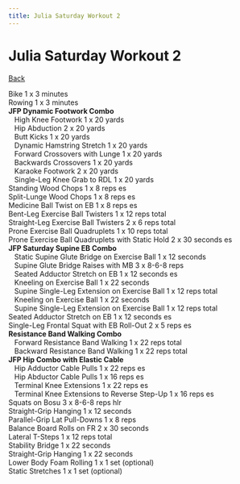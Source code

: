```yaml
---
title: Julia Saturday Workout 2
---
```


# Julia Saturday Workout 2

[Back](./index)

Bike 1 x 3 minutes<br>
Rowing 1 x 3 minutes<br>
**JFP Dynamic Footwork Combo**<br>
&nbsp;&nbsp;&nbsp;High Knee Footwork 1 x 20 yards<br>
&nbsp;&nbsp;&nbsp;Hip Abduction 2 x 20 yards<br>
&nbsp;&nbsp;&nbsp;Butt Kicks 1 x 20 yards<br>
&nbsp;&nbsp;&nbsp;Dynamic Hamstring Stretch 1 x 20 yards<br>
&nbsp;&nbsp;&nbsp;Forward Crossovers with Lunge 1 x 20 yards<br>
&nbsp;&nbsp;&nbsp;Backwards Crossovers 1 x 20 yards<br>
&nbsp;&nbsp;&nbsp;Karaoke Footwork 2 x 20 yards<br>
&nbsp;&nbsp;&nbsp;Single-Leg Knee Grab to RDL 1 x 20 yards<br>
Standing Wood Chops 1 x 8 reps es<br>
Split-Lunge Wood Chops 1 x 8 reps es<br>
Medicine Ball Twist on EB 1 x 8 reps es<br>
Bent-Leg Exercise Ball Twisters 1 x 12 reps total<br>
Straight-Leg Exercise Ball Twisters 2 x 6 reps total<br>
Prone Exercise Ball Quadruplets 1 x 10 reps total<br>
Prone Exercise Ball Quadruplets with Static Hold 2 x 30 seconds es<br>
**JFP Saturday Supine EB Combo**<br>
&nbsp;&nbsp;&nbsp;Static Supine Glute Bridge on Exercise Ball 1 x 12 seconds<br>
&nbsp;&nbsp;&nbsp;Supine Glute Bridge Raises with MB 3 x 8-6-8 reps<br>
&nbsp;&nbsp;&nbsp;Seated Adductor Stretch on EB 1 x 12 seconds es<br>
&nbsp;&nbsp;&nbsp;Kneeling on Exercise Ball 1 x 22 seconds<br>
&nbsp;&nbsp;&nbsp;Supine Single-Leg Extension on Exercise Ball 1 x 12 reps total<br>
&nbsp;&nbsp;&nbsp;Kneeling on Exercise Ball 1 x 22 seconds<br>
&nbsp;&nbsp;&nbsp;Supine Single-Leg Extension on Exercise Ball 1 x 12 reps total<br>
Seated Adductor Stretch on EB 1 x 12 seconds es<br>
Single-Leg Frontal Squat with EB Roll-Out 2 x 5 reps es<br>
**Resistance Band Walking Combo**<br>
&nbsp;&nbsp;&nbsp;Forward Resistance Band Walking 1 x 22 reps total<br>
&nbsp;&nbsp;&nbsp;Backward Resistance Band Walking 1 x 22 reps total<br>
**JFP Hip Combo with Elastic Cable**<br>
&nbsp;&nbsp;&nbsp;Hip Adductor Cable Pulls 1 x 22 reps es<br>
&nbsp;&nbsp;&nbsp;Hip Abductor Cable Pulls 1 x 16 reps es<br>
&nbsp;&nbsp;&nbsp;Terminal Knee Extensions 1 x 22 reps es<br>
&nbsp;&nbsp;&nbsp;Terminal Knee Extensions to Reverse Step-Up 1 x 16 reps es<br>
Squats on Bosu 3 x 8-6-8 reps hlr<br>
Straight-Grip Hanging 1 x 12 seconds<br>
Parallel-Grip Lat Pull-Downs 1 x 8 reps<br>
Balance Board Rolls on FR 2 x 30 seconds<br>
Lateral T-Steps 1 x 12 reps total<br>
Stability Bridge 1 x 22 seconds<br>
Straight-Grip Hanging 1 x 22 seconds<br>
Lower Body Foam Rolling 1 x 1 set (optional)<br>
Static Stretches 1 x 1 set (optional)<br>
